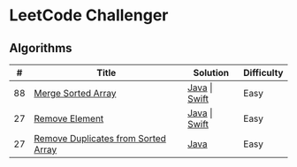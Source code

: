 # LeetCode Challenger

## Algorithms
| # | Title | Solution | Difficulty |
| - | ----- | -------- | ---------- |
| 88 | [Merge Sorted Array](https://leetcode.com/problems/merge-sorted-array) | [Java](./java/MergeSortedArray.java) \| [Swift](./swift/MergeSortedArray.swift) | Easy |
| 27 | [Remove Element](https://leetcode.com/problems/remove-element) | [Java](./java/RemoveElement.java) \| [Swift](./swift/RemoveElement.swift) | Easy |
| 27 | [Remove Duplicates from Sorted Array](https://leetcode.com/problems/remove-duplicates-from-sorted-array) | [Java](./java/RemoveDiplicatesFromSortedArray.java) | Easy |